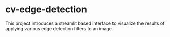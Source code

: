 # cv-edge-detection
This project introduces a streamlit based interface to visualize the results of applying various edge detection filters to an image.
